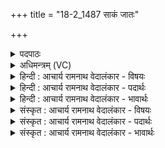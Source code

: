 +++
title = "18-2_1487 साकं जातः"

+++
<details><summary>पदपाठः</summary>

सा꣣क꣢म्। जा꣣तः꣢। क्र꣡तु꣢꣯ना। सा꣣क꣢म्। ओ꣡ज꣢꣯सा। व꣣वक्षिथ। साक꣢म्। वृ꣣द्धः꣢। वी꣣र्यैः꣢। सा꣣सहिः꣢। मृ꣡धः꣢꣯। वि꣡च꣢꣯र्षणिः। वि। च꣣र्षणिः। दा꣡ता꣢꣯। रा꣡धः꣢꣯। स्तु꣣वते꣢। का꣡म्य꣢꣯म्। व꣡सु꣢꣯। प्र꣡चे꣢꣯तन। प्र। चे꣣तन। सः꣢। ए꣣नम्। सश्चत्। देवः꣡। दे꣣व꣢म्। स꣣त्यः꣢। इ꣡न्दुः꣢꣯। स꣣त्य꣢म्। इ꣡न्द्र꣢꣯म्। १४८७।
</details>

<details><summary>अधिमन्त्रम् (VC)</summary>

- इन्द्रः
- गृत्समदः शौनकः
- अतिशक्वरी
- पञ्चमः
</details>

<details><summary>हिन्दी : आचार्य रामनाथ वेदालंकार - विषयः</summary>

अगले मन्त्र में फिर उपास्य-उपासक का विषय है।
</details>

<details><summary>हिन्दी : आचार्य रामनाथ वेदालंकार - पदार्थः</summary>

पदार्थान्वय -  हे इन्द्र जगदीश्वर ! आप (क्रतुना) कर्म और प्रज्ञा के (साकम्) साथ और (ओजसा) बल के (साकम्) साथ (जातः) प्रसिद्ध हो। इसी कारण आप (ववक्षिथ) जगत् के भार को वहन कर रहे हो। आप (वीर्यैः साकम्) पराक्रमों के साथ (वृद्धः) प्रवृद्ध, (मृधः सासहिः) हिंसकों को परास्त करनेवाले, (विचर्षणिः) पुण्यकर्ताओं और अपुण्यकर्ताओं को विवेकपूर्वक देखनेवाले हो। हे (प्रचेतन) उत्कृष्टरूप से चेतानेवाले ! आप (स्तुवते) स्तुतिकर्ता जन के लिए (राधः) सफलता,और (काम्यं वसु) अभीष्ट ऐश्वर्य के (दाता) देनेवाले हो। (सः) वह (देवः) दिव्यगुणोंवाला, (सत्यः) सत्य का प्रेमी (इन्दुः) तेजस्वी स्तोता (एनम्) इस (देवम्) दिव्य गुणोंवाले, (सत्यम्) सत्य गुण,कर्म,स्वभाववाले (इन्द्रम्) परमैश्वर्यवान् आप जगदीश्वर को (सश्चत्) प्राप्त कर लेवे ॥२॥
</details>

<details><summary>हिन्दी : आचार्य रामनाथ वेदालंकार - भावार्थः</summary>

भावार्थ -  जो ज्ञान,कर्म,बल और पराक्रम में सर्वाधिक है और सदाचारी स्तोता के उत्तम मनोरथों को पूर्ण करनेवाला है,उस जगदीश्वर को ध्याकर और पाकर सब मनुष्य पूर्ण मनोरथोंवाले हों ॥२॥
</details>

<details><summary>संस्कृत : आचार्य रामनाथ वेदालंकार - विषयः</summary>

अथ पुनरुपास्योपासकयोर्विषय एव वर्ण्यते।
</details>

<details><summary>संस्कृत : आचार्य रामनाथ वेदालंकार - पदार्थः</summary>

पदार्थान्वय -  हे इन्द्र जगदीश्वर ! त्वम् (क्रतुना) कर्मणा प्रज्ञया च (साकम्) सह, (ओजसा) बलेन च (साकम्) सह (जातः) प्रसिद्धोऽसि,अतएव त्वम् (ववक्षिथ) जगद्भारं वहसि। त्वम् (वीर्यैः साकम्) पराक्रमैः सह (वृद्धः) प्रवृद्धः, (मृधः सासहिः) हिंसकान् अभिभविता, (विचर्षणिः) विवेकेन पुण्यापुण्यकृतां द्रष्टा च भवसि। हे (प्रचेतन) प्रचेतयितः ! त्वम् (स्तुवते) स्तुतिं कुर्वते जनाय (राधः) साफल्यम् (काम्यं वसु) अभीष्टं धनं च (दाता) प्रदाता भवसि। (सः) असौ (देवः) दिव्यगुणः, (सत्यः) सत्यप्रियः (इन्दुः) प्रदीप्तः स्तोता (एनम्) इमम् (देवम्) दिव्यगुणम्, (सत्यम्) सत्यगुणकर्मस्वभावम् (इन्द्रम्) परमैश्वर्यवन्तं जगदीश्वरं त्वाम् (सश्चत्) प्राप्नुयात् ॥२॥२
</details>

<details><summary>संस्कृत : आचार्य रामनाथ वेदालंकार - भावार्थः</summary>

भावार्थ -  यो ज्ञानेन कर्मणा बलेन पराक्रमेण च सर्वातिशायी,सदाचारिणः स्तोतुः सन्मनोरथानां पूरयिता च वर्तते तं जगदीश्वरं ध्यात्वा प्राप्य च सर्वे जना आप्तकामा भूयासुः ॥२॥
</details>